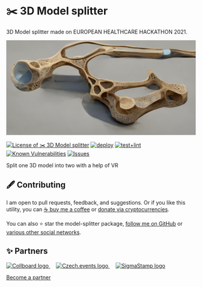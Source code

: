 # ✂️ 3D Model splitter

3D Model splitter made on EUROPEAN HEALTHCARE HACKATHON 2021.



<!--Wallpaper-->
<!--⚠️WARNING: This section was generated by https://github.com/hejny/batch-project-editor/blob/main/src//workflows/315-ai-generated-wallpaper/4-aiGeneratedWallpaperUseInReadme.ts so every manual change will be overwritten.-->
![Wallpaper of ✂️ 3D Model splitter](assets/ai/wallpaper/gallery/1d81a89f-9443-4af3-8614-5b9a2e0c7b3d-0_0.png)
<!--/Wallpaper-->

<!--Badges-->
<!--⚠️WARNING: This section was generated by https://github.com/hejny/batch-project-editor/blob/main/src/workflows/800-badges/badges.ts so every manual change will be overwritten.-->


[![License of ✂️ 3D Model splitter](https://img.shields.io/github/license/hejny/model-splitter.svg?style=flat)](https://github.com/hejny/model-splitter/blob/main/LICENSE)
[![deploy](https://github.com/hejny/model-splitter/actions/workflows/deploy.yml/badge.svg)](https://github.com/hejny/model-splitter/actions/workflows/deploy.yml)
[![test+lint](https://github.com/hejny/model-splitter/actions/workflows/test+lint.yml/badge.svg)](https://github.com/hejny/model-splitter/actions/workflows/test+lint.yml)
[![Known Vulnerabilities](https://snyk.io/test/github/hejny/model-splitter/badge.svg)](https://snyk.io/test/github/hejny/model-splitter)
[![Issues](https://img.shields.io/github/issues/hejny/model-splitter.svg?style=flat)](https://github.com/hejny/model-splitter/issues)

<!--/Badges-->


Split one 3D model into two with a help of VR



<!--Contributing-->
<!--⚠️WARNING: This section was generated by https://github.com/hejny/batch-project-editor/blob/main/src/workflows/810-contributing/contributing.ts so every manual change will be overwritten.-->

## 🖋️ Contributing

I am open to pull requests, feedback, and suggestions. Or if you like this utility, you can [☕ buy me a coffee](https://www.buymeacoffee.com/hejny) or [donate via cryptocurrencies](https://github.com/hejny/hejny/blob/main/documents/crypto.md).

You can also ⭐ star the model-splitter package, [follow me on GitHub](https://github.com/hejny) or [various other social networks](https://www.pavolhejny.com/contact/).

<!--/Contributing-->


<!--Partners-->
<!--⚠️WARNING: This section was generated by https://github.com/hejny/batch-project-editor/blob/main/src/workflows/820-partners/partners.ts so every manual change will be overwritten.-->

## ✨ Partners


<a href="https://collboard.com/">
  <img src="https://collboard.fra1.cdn.digitaloceanspaces.com/assets/18.12.1/logo-small.png" alt="Collboard logo" width="50"  />
</a>
&nbsp;&nbsp;&nbsp;
<a href="https://czech.events/">
  <img src="https://czech.events/design/logos/czech.events.transparent-logo.png" alt="Czech.events logo" width="50"  />
</a>
&nbsp;&nbsp;&nbsp;
<a href="https://sigmastamp.ml/">
  <img src="https://www.sigmastamp.ml/sigmastamp-logo.white.svg" alt="SigmaStamp logo" width="50"  />
</a>


[Become a partner](https://www.pavolhejny.com/contact/)

<!--/Partners-->
